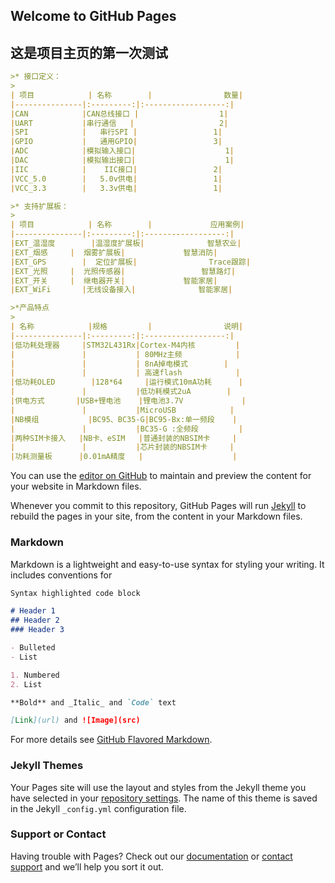 ## Welcome to GitHub Pages
## 这是项目主页的第一次测试
```markdown
>* 接口定义：
>
| 项目     		| 名称 		|            	 数量|
|---------------|:---------:|:------------------:|
|CAN			|CAN总线接口 | 					1|
|UART			|串行通信	|					2|
|SPI			|	串行SPI |					1|
|GPIO			|	通用GPIO|					3|
|ADC			|模拟输入接口|					1|
|DAC			|模拟输出接口|					1|
|IIC			|	 IIC接口|					2|
|VCC_5.0		| 	5.0v供电|					1|
|VCC_3.3		|	3.3v供电|					1|

>* 支持扩展板：
>
| 项目     		| 名称 		|             应用案例|
|---------------|:---------:|:------------------:|
|EXT_温湿度		|温湿度扩展板| 			  智慧农业|
|EXT_烟感		|  烟雾扩展板|			  智慧消防|
|EXT_GPS  		|  定位扩展板|   			 Trace跟踪|
|EXT_光照		|  光照传感器|   			  智慧路灯|
|EXT_开关		|  继电器开关|			  智能家居|
|EXT_WiFi		|无线设备接入|			  智能家居|

>*产品特点
>
| 名称     		|规格  		|             	 说明|
|---------------|:---------:|:------------------:|
|低功耗处理器		|STM32L431Rx|Cortex-M4内核		 |
|				|			| 80MHz主频			 |
|				|			| 8nA掉电模式		 |
|				|			| 高速flash			 |
|低功耗OLED		|128*64		|运行模式10mA功耗		 |
|				|			|低功耗模式2uA		 |
|供电方式		|USB+锂电池	|锂电池3.7V			 |
|				|			|MicroUSB			 |
|NB模组			|BC95、BC35-G|BC95-Bx:单一频段	 |
|				|			|BC35-G	:全频段		 |
|两种SIM卡接入	|NB卡、eSIM	|普通封装的NBSIM卡	 |
|				|			|芯片封装的NBSIM卡	 |
|功耗测量板		|0.01mA精度	|					 |
```
You can use the [editor on GitHub](https://github.com/Rock-Cashion/Homepage/edit/master/README.md) to maintain and preview the content for your website in Markdown files.

Whenever you commit to this repository, GitHub Pages will run [Jekyll](https://jekyllrb.com/) to rebuild the pages in your site, from the content in your Markdown files.

### Markdown

Markdown is a lightweight and easy-to-use syntax for styling your writing. It includes conventions for



```markdown
Syntax highlighted code block

# Header 1
## Header 2
### Header 3

- Bulleted
- List

1. Numbered
2. List

**Bold** and _Italic_ and `Code` text

[Link](url) and ![Image](src)
```

For more details see [GitHub Flavored Markdown](https://guides.github.com/features/mastering-markdown/).

### Jekyll Themes

Your Pages site will use the layout and styles from the Jekyll theme you have selected in your [repository settings](https://github.com/Rock-Cashion/Homepage/settings). The name of this theme is saved in the Jekyll `_config.yml` configuration file.

### Support or Contact

Having trouble with Pages? Check out our [documentation](https://help.github.com/categories/github-pages-basics/) or [contact support](https://github.com/contact) and we’ll help you sort it out.
